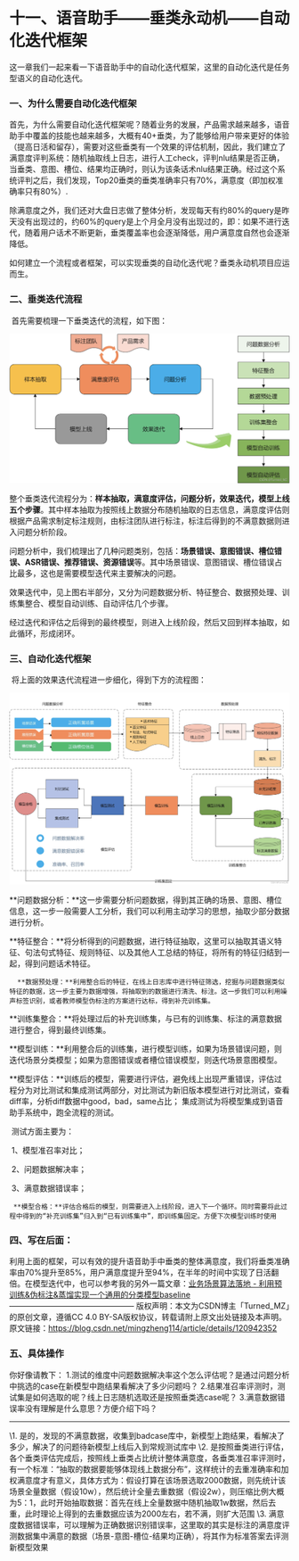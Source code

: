 # 十一、语音助手——垂类永动机——自动化迭代框架

这一章我们一起来看一下语音助手中的自动化迭代框架，这里的自动化迭代是任务型语义的自动化迭代。

### 一、为什么需要自动化迭代框架

​        首先，为什么需要自动化迭代框架呢？随着业务的发展，产品需求越来越多，语音助手中覆盖的技能也越来越多，大概有40+垂类，为了能够给用户带来更好的体验（提高日活和留存），需要对这些垂类有一个效果的评估机制，因此，我们建立了满意度评判系统：随机抽取线上日志，进行人工check，评判nlu结果是否正确，当垂类、意图、槽位、结果均正确时，则认为该条话术nlu结果正确。经过这个系统评判之后，我们发现，Top20垂类的垂类准确率只有70%，满意度（即加权准确率只有80%）.

​    	除满意度之外，我们还对大盘日志做了整体分析，发现每天有约80%的query是昨天没有出现过的，约60%的query是上个月全月没有出现过的，即：如果不进行迭代，随着用户话术不断更新，垂类覆盖率也会逐渐降低，用户满意度自然也会逐渐降低。

​    	如何建立一个流程或者框架，可以实现垂类的自动化迭代呢？垂类永动机项目应运而生。

### 二、垂类迭代流程

​		首先需要梳理一下垂类迭代的流程，如下图：

![](../../images/语音助手_垂类自动化迭代框架图.png)

​	     整个垂类迭代流程分为：**样本抽取，满意度评估，问题分析，效果迭代，模型上线五个步骤**。其中样本抽取为按照线上数据分布随机抽取的日志信息，满意度评估则根据产品需求制定标注规则，由标注团队进行标注，标注后得到的不满意数据则进入问题分析阶段。

​	    问题分析中，我们梳理出了几种问题类别，包括：**场景错误、意图错误、槽位错误、ASR错误、推荐错误、资源错误**等。其中场景错误、意图错误、槽位错误占比最多，这也是需要模型迭代来主要解决的问题。

​	    效果迭代中，见上图右半部分，又分为问题数据分析、特征整合、数据预处理、训练集整合、模型自动训练、自动评估几个步骤。

​	    经过迭代和评估之后得到的最终模型，则进入上线阶段，然后又回到样本抽取，如此循环，形成闭环。

### 三、自动化迭代框架

​		将上面的效果迭代流程进一步细化，得到下方的流程图：

![](../../images/语音助手_垂类自动化迭代框架细化图.png)

​    	 **问题数据分析：**这一步需要分析问题数据，得到其正确的场景、意图、槽位信息，这一步一般需要人工分析，我们可以利用主动学习的思想，抽取少部分数据进行分析。

​    	**特征整合：**将分析得到的问题数据，进行特征抽取，这里可以抽取其语义特征、句法句式特征、规则特征、以及其他人工总结的特征，将所有的特征归结到一起，得到问题话术特征。

  	  **数据预处理：**利用整合后的特征，在线上日志库中进行特征筛选，挖掘与问题数据类似特征的数据，这一步主要为数据增强，将抽取到的数据进行清洗、标注。这一步我们可以利用噪声标签识别，或者教师模型伪标注的方案进行达标，得到补充训练集。

​		**训练集整合：**将处理过后的补充训练集，与已有的训练集、标注的满意数据进行整合，得到最终训练集。

​		**模型训练：**利用整合后的训练集，进行模型训练，如果为场景错误问题，则迭代场景分类模型；如果为意图错误或者槽位错误模型，则迭代场景意图模型。

​		**模型评估：**训练后的模型，需要进行评估，避免线上出现严重错误，评估过程分为对比测试和集成测试两部分，对比测试为新旧版本模型进行对比测试，查看diff率，分析diff数据中good，bad，same占比； 集成测试为将模型集成到语音助手系统中，跑全流程的测试。

​		测试方面主要为：

​		1、模型准召率对比；

​		2、问题数据解决率；

​		3、满意数据错误率；

  	 **模型合格：**评估合格后的模型，则需要进入上线阶段，进入下一个循环。同时需要将此过程中得到的“补充训练集”归入到“已有训练集中”，即训练集固定。方便下次模型训练时使用

### 四、写在后面：

​        利用上面的框架，可以有效的提升语音助手中垂类的整体满意度，我们将垂类准确率由70%提升至85%，用户满意度提升至94%，在半年的时间中实现了日活翻倍。在模型迭代中，也可以参考我的另外一篇文章：[业务场景算法落地 - 利用预训练&伪标注&蒸馏实现一个通用的分类模型baseline](https://blog.csdn.net/mingzheng114/article/details/115532141?spm=1001.2014.3001.5501)
————————————————
版权声明：本文为CSDN博主「Turned_MZ」的原创文章，遵循CC 4.0 BY-SA版权协议，转载请附上原文出处链接及本声明。
原文链接：https://blog.csdn.net/mingzheng114/article/details/120942352

### 五、具体操作

你好像请教下：
1.测试的维度中问题数据解决率这个怎么评估呢？是通过问题分析中挑选的case在新模型中跑结果看解决了多少问题吗？
2.结果准召率评测时，测试集是如何选取的呢？线上日志随机选取还是按照垂类选case呢？
3.满意数据错误率没有理解是什么意思？方便介绍下吗？

----

\1. 是的，发现的不满意数据，收集到badcase库中，新模型上跑结果，看解决了多少，解决了的问题待新模型上线后入到常规测试库中
\2. 是按照垂类进行评估，各个垂类评估完成后，按照线上垂类占比统计整体满意度，各垂类准召率评测时，有一个标准：“抽取的数据要能够体现线上数据分布”，这样统计的去重准确率和加权满意度才有意义，具体方式为：假设打算在该场景选取2000数据，则先统计该场景全量数据（假设10w），然后统计全量去重数据（假设2w），则压缩比例大概为5：1，此时开始抽取数据：首先在线上全量数据中随机抽取1w数据，然后去重，此时理论上得到的去重数据应该为2000左右，若不满，则扩大范围
\3. 满意度数据错误率，可以理解为正确数据识别错误率，这里取的其实是标注的满意度评测数据集中满意的数据（场景-意图-槽位-结果均正确），将其作为标准答案去评测新模型效果

